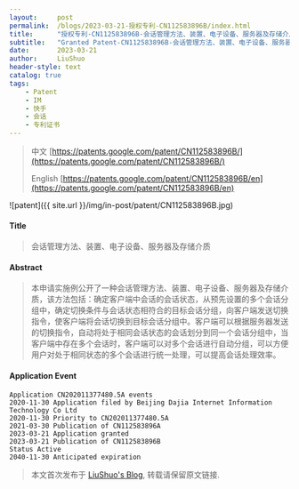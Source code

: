 ```yaml
---
layout:     post
permalink:  /blogs/2023-03-21-授权专利-CN112583896B/index.html
title:      "授权专利-CN112583896B-会话管理方法、装置、电子设备、服务器及存储介质"
subtitle:   "Granted Patent-CN112583896B-会话管理方法、装置、电子设备、服务器及存储介质"
date:       2023-03-21
author:     LiuShuo
header-style: text
catalog: true
tags:
    - Patent
    - IM
    - 快手
    - 会话
    - 专利证书
---
```

> 中文 [https://patents.google.com/patent/CN112583896B/](https://patents.google.com/patent/CN112583896B/)
>
> English [https://patents.google.com/patent/CN112583896B/en](https://patents.google.com/patent/CN112583896B/en)

![patent]({{ site.url }}/img/in-post/patent/CN112583896B.jpg)
#### Title
> 会话管理方法、装置、电子设备、服务器及存储介质




















#### Abstract
> 本申请实施例公开了一种会话管理方法、装置、电子设备、服务器及存储介质，该方法包括：确定客户端中会话的会话状态，从预先设置的多个会话分组中，确定切换条件与会话状态相符合的目标会话分组，向客户端发送切换指令，使客户端将会话切换到目标会话分组中。客户端可以根据服务器发送的切换指令，自动将处于相同会话状态的会话划分到同一个会话分组中，当客户端中存在多个会话时，客户端可以对多个会话进行自动分组，可以方便用户对处于相同状态的多个会话进行统一处理，可以提高会话处理效率。





















#### Application Event
```
Application CN202011377480.5A events 
2020-11-30 Application filed by Beijing Dajia Internet Information Technology Co Ltd
2020-11-30 Priority to CN202011377480.5A
2021-03-30 Publication of CN112583896A
2023-03-21 Application granted
2023-03-21 Publication of CN112583896B
Status Active
2040-11-30 Anticipated expiration
```
> 本文首次发布于 [LiuShuo's Blog](https://liushuo.me), 
转载请保留原文链接.
